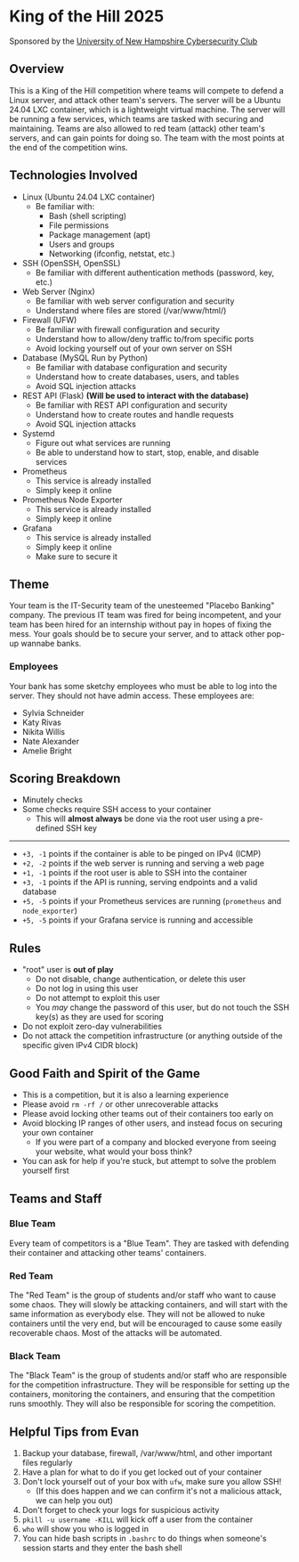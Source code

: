 # King of the Hill 2025

Sponsored by the [University of New Hampshire Cybersecurity Club](https://cyber.cs.unh.edu/)

## Overview

This is a King of the Hill competition where teams will compete to defend a Linux server, and attack other team's servers. The server will be a Ubuntu 24.04 LXC container, which is a lightweight virtual machine. The server will be running a few services, which teams are tasked with securing and maintaining. Teams are also allowed to red team (attack) other team's servers, and can gain points for doing so. The team with the most points at the end of the competition wins.

## Technologies Involved

- Linux (Ubuntu 24.04 LXC container)
    - Be familiar with:
        - Bash (shell scripting)
        - File permissions
        - Package management (apt)
        - Users and groups
        - Networking (ifconfig, netstat, etc.)
- SSH (OpenSSH, OpenSSL)
    - Be familiar with different authentication methods (password, key, etc.)
- Web Server (Nginx)
    - Be familiar with web server configuration and security
    - Understand where files are stored (/var/www/html/)
- Firewall (UFW)
    - Be familiar with firewall configuration and security
    - Understand how to allow/deny traffic to/from specific ports
    - Avoid locking yourself out of your own server on SSH
- Database (MySQL Run by Python)
    - Be familiar with database configuration and security
    - Understand how to create databases, users, and tables
    - Avoid SQL injection attacks
- REST API (Flask) **(Will be used to interact with the database)**
    - Be familiar with REST API configuration and security
    - Understand how to create routes and handle requests
    - Avoid SQL injection attacks
- Systemd
    - Figure out what services are running
    - Be able to understand how to start, stop, enable, and disable services
- Prometheus
    - This service is already installed
    - Simply keep it online
- Prometheus Node Exporter
    - This service is already installed
    - Simply keep it online
- Grafana
    - This service is already installed
    - Simply keep it online
    - Make sure to secure it

## Theme

Your team is the IT-Security team of the unesteemed "Placebo Banking" company. The previous IT team was fired for being incompetent, and your team has been hired for an internship without pay in hopes of fixing the mess. Your goals should be to secure your server, and to attack other pop-up wannabe banks.

### Employees

Your bank has some sketchy employees who must be able to log into the server. They should not have admin access. These employees are:
- Sylvia Schneider
- Katy Rivas
- Nikita Willis
- Nate Alexander
- Amelie Bright

## Scoring Breakdown

- Minutely checks
- Some checks require SSH access to your container
    - This will **almost always** be done via the root user using a pre-defined SSH key

---

- `+3, -1` points if the container is able to be pinged on IPv4 (ICMP)
- `+2, -2` points if the web server is running and serving a web page
- `+1, -1` points if the root user is able to SSH into the container
- `+3, -1` points if the API is running, serving endpoints and a valid database
- `+5, -5` points if your Prometheus services are running (`prometheus` and `node_exporter`)
- `+5, -5` points if your Grafana service is running and accessible

## Rules

- "root" user is **out of play**
    - Do not disable, change authentication, or delete this user
    - Do not log in using this user
    - Do not attempt to exploit this user
    - You *may* change the password of this user, but do not touch the SSH key(s) as they are used for scoring
- Do not exploit zero-day vulnerabilities
- Do not attack the competition infrastructure (or anything outside of the specific given IPv4 CIDR block)

## Good Faith and Spirit of the Game

- This is a competition, but it is also a learning experience
- Please avoid `rm -rf /` or other unrecoverable attacks
- Please avoid locking other teams out of their containers too early on
- Avoid blocking IP ranges of other users, and instead focus on securing your own container
    - If you were part of a company and blocked everyone from seeing your website, what would your boss think?
- You can ask for help if you're stuck, but attempt to solve the problem yourself first

## Teams and Staff

### Blue Team

Every team of competitors is a "Blue Team". They are tasked with defending their container and attacking other teams' containers.

### Red Team

The "Red Team" is the group of students and/or staff who want to cause some chaos. They will slowly be attacking containers, and will start with the same information as everybody else. They will not be allowed to nuke containers until the very end, but will be encouraged to cause some easily recoverable chaos. Most of the attacks will be automated.

### Black Team

The "Black Team" is the group of students and/or staff who are responsible for the competition infrastructure. They will be responsible for setting up the containers, monitoring the containers, and ensuring that the competition runs smoothly. They will also be responsible for scoring the competition.

## Helpful Tips from Evan

1. Backup your database, firewall, /var/www/html, and other important files regularly
2. Have a plan for what to do if you get locked out of your container
3. Don't lock yourself out of your box with `ufw`, make sure you allow SSH!
    - (If this does happen and we can confirm it's not a malicious attack, we can help you out)
4. Don't forget to check your logs for suspicious activity
5. `pkill -u username -KILL` will kick off a user from the container
6. `who` will show you who is logged in
7. You can hide bash scripts in `.bashrc` to do things when someone's session starts and they enter the bash shell
